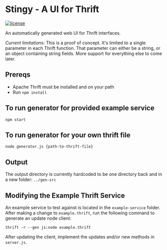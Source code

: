 # Stingy - A UI for Thrift

[![license](https://img.shields.io/github/license/Dwolla/stingy.svg?style=flat-square)]()

An automatically generated web UI for Thrift interfaces.

_Current limitations:_
This is a proof of concept. It's limited to a single parameter in each Thrift function.
That parameter can either be a string, or an object containing string fields. More
support for everything else to come later.

## Prereqs

* Apache Thrift must be installed and on your path
* Run `npm install`

## To run generator for provided example service

`npm start`

## To run generator for your own thrift file

`node generator.js {path-to-thrift-file}`

## Output

The output directory is currently hardcoded to be one directory back and in a new folder:
`../gen-src`

## Modifying the Example Thrift Service

An example service to test against is located in the `example-service` folder. After making a change to `example.thrift`,
run the following command to generate an update node client:

`thrift -r --gen js:node example.thrift`

After updating the client, implement the updates and/or new methods in `server.js`.